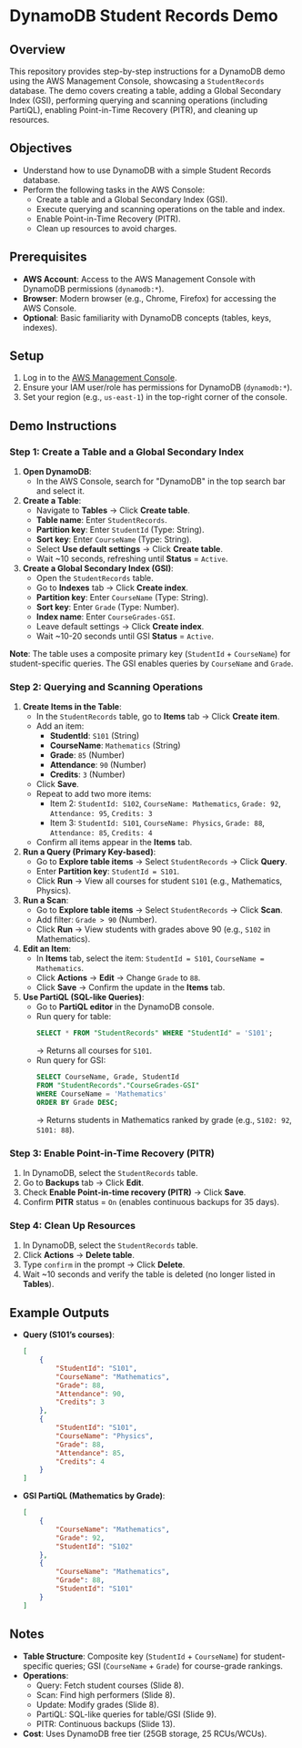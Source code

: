 # DynamoDB Student Records Demo

## Overview
This repository provides step-by-step instructions for a DynamoDB demo using the AWS Management Console, showcasing a `StudentRecords` database. The demo covers creating a table, adding a Global Secondary Index (GSI), performing querying and scanning operations (including PartiQL), enabling Point-in-Time Recovery (PITR), and cleaning up resources. 

## Objectives
- Understand how to use DynamoDB with a simple Student Records database.
- Perform the following tasks in the AWS Console:
  - Create a table and a Global Secondary Index (GSI).
  - Execute querying and scanning operations on the table and index.
  - Enable Point-in-Time Recovery (PITR).
  - Clean up resources to avoid charges.

## Prerequisites
- **AWS Account**: Access to the AWS Management Console with DynamoDB permissions (`dynamodb:*`).
- **Browser**: Modern browser (e.g., Chrome, Firefox) for accessing the AWS Console.
- **Optional**: Basic familiarity with DynamoDB concepts (tables, keys, indexes).

## Setup
1. Log in to the [AWS Management Console](https://console.aws.amazon.com).
2. Ensure your IAM user/role has permissions for DynamoDB (`dynamodb:*`).
3. Set your region (e.g., `us-east-1`) in the top-right corner of the console.

## Demo Instructions

### Step 1: Create a Table and a Global Secondary Index
1. **Open DynamoDB**:
   - In the AWS Console, search for "DynamoDB" in the top search bar and select it.
2. **Create a Table**:
   - Navigate to **Tables** → Click **Create table**.
   - **Table name**: Enter `StudentRecords`.
   - **Partition key**: Enter `StudentId` (Type: String).
   - **Sort key**: Enter `CourseName` (Type: String).
   - Select **Use default settings** → Click **Create table**.
   - Wait ~10 seconds, refreshing until **Status** = `Active`.
3. **Create a Global Secondary Index (GSI)**:
   - Open the `StudentRecords` table.
   - Go to **Indexes** tab → Click **Create index**.
   - **Partition key**: Enter `CourseName` (Type: String).
   - **Sort key**: Enter `Grade` (Type: Number).
   - **Index name**: Enter `CourseGrades-GSI`.
   - Leave default settings → Click **Create index**.
   - Wait ~10-20 seconds until GSI **Status** = `Active`.

**Note**: The table uses a composite primary key (`StudentId` + `CourseName`) for student-specific queries. The GSI enables queries by `CourseName` and `Grade`.

### Step 2: Querying and Scanning Operations
1. **Create Items in the Table**:
   - In the `StudentRecords` table, go to **Items** tab → Click **Create item**.
   - Add an item:
     - **StudentId**: `S101` (String)
     - **CourseName**: `Mathematics` (String)
     - **Grade**: `85` (Number)
     - **Attendance**: `90` (Number)
     - **Credits**: `3` (Number)
   - Click **Save**.
   - Repeat to add two more items:
     - Item 2: `StudentId: S102`, `CourseName: Mathematics`, `Grade: 92`, `Attendance: 95`, `Credits: 3`
     - Item 3: `StudentId: S101`, `CourseName: Physics`, `Grade: 88`, `Attendance: 85`, `Credits: 4`
   - Confirm all items appear in the **Items** tab.
2. **Run a Query (Primary Key-based)**:
   - Go to **Explore table items** → Select `StudentRecords` → Click **Query**.
   - Enter **Partition key**: `StudentId = S101`.
   - Click **Run** → View all courses for student `S101` (e.g., Mathematics, Physics).
3. **Run a Scan**:
   - Go to **Explore table items** → Select `StudentRecords` → Click **Scan**.
   - Add filter: `Grade > 90` (Number).
   - Click **Run** → View students with grades above 90 (e.g., `S102` in Mathematics).
4. **Edit an Item**:
   - In **Items** tab, select the item: `StudentId = S101`, `CourseName = Mathematics`.
   - Click **Actions** → **Edit** → Change `Grade` to `88`.
   - Click **Save** → Confirm the update in the **Items** tab.
5. **Use PartiQL (SQL-like Queries)**:
   - Go to **PartiQL editor** in the DynamoDB console.
   - Run query for table:
     ```sql
     SELECT * FROM "StudentRecords" WHERE "StudentId" = 'S101';
     ```
     → Returns all courses for `S101`.
   - Run query for GSI:
     ```sql
     SELECT CourseName, Grade, StudentId
     FROM "StudentRecords"."CourseGrades-GSI"
     WHERE CourseName = 'Mathematics'
     ORDER BY Grade DESC;
     ```
     → Returns students in Mathematics ranked by grade (e.g., `S102: 92`, `S101: 88`).

### Step 3: Enable Point-in-Time Recovery (PITR)
1. In DynamoDB, select the `StudentRecords` table.
2. Go to **Backups** tab → Click **Edit**.
3. Check **Enable Point-in-time recovery (PITR)** → Click **Save**.
4. Confirm **PITR** status = `On` (enables continuous backups for 35 days).

### Step 4: Clean Up Resources
1. In DynamoDB, select the `StudentRecords` table.
2. Click **Actions** → **Delete table**.
3. Type `confirm` in the prompt → Click **Delete**.
4. Wait ~10 seconds and verify the table is deleted (no longer listed in **Tables**).

## Example Outputs
- **Query (S101’s courses)**:
  ```json
  [
      {
          "StudentId": "S101",
          "CourseName": "Mathematics",
          "Grade": 88,
          "Attendance": 90,
          "Credits": 3
      },
      {
          "StudentId": "S101",
          "CourseName": "Physics",
          "Grade": 88,
          "Attendance": 85,
          "Credits": 4
      }
  ]
  ```
- **GSI PartiQL (Mathematics by Grade)**:
  ```json
  [
      {
          "CourseName": "Mathematics",
          "Grade": 92,
          "StudentId": "S102"
      },
      {
          "CourseName": "Mathematics",
          "Grade": 88,
          "StudentId": "S101"
      }
  ]
  ```

## Notes
- **Table Structure**: Composite key (`StudentId` + `CourseName`) for student-specific queries; GSI (`CourseName` + `Grade`) for course-grade rankings.
- **Operations**:
  - Query: Fetch student courses (Slide 8).
  - Scan: Find high performers (Slide 8).
  - Update: Modify grades (Slide 8).
  - PartiQL: SQL-like queries for table/GSI (Slide 9).
  - PITR: Continuous backups (Slide 13).
- **Cost**: Uses DynamoDB free tier (25GB storage, 25 RCUs/WCUs). 